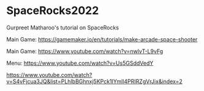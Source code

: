 # SpaceRocks2022
 Gurpreet Matharoo's tutorial on SpaceRocks
 
 Main Game: https://gamemaker.io/en/tutorials/make-arcade-space-shooter
 
 Main Game: https://www.youtube.com/watch?v=nwlvT-L9vFg
 
 Menu: https://www.youtube.com/watch?v=Us5GSddVedY
 
 https://www.youtube.com/watch?v=S4vFjcua3JQ&list=PLhIbBGhnxj5KPck1IYmll4PRIRZgVrJix&index=2
